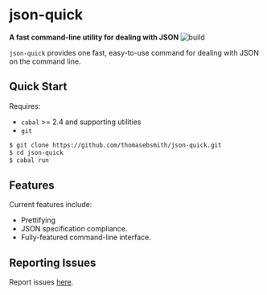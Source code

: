 # json-quick
**A fast command-line utility for dealing with JSON**
![build](https://github.com/thomasebsmith/json-quick/workflows/build/badge.svg)

`json-quick` provides one fast, easy-to-use command for dealing with JSON
on the command line.

## Quick Start
Requires:
 - `cabal` >= 2.4 and supporting utilities
 - `git`

```sh
$ git clone https://github.com/thomasebsmith/json-quick.git
$ cd json-quick
$ cabal run
```

## Features
Current features include:
 - Prettifying
 - JSON specification compliance.
 - Fully-featured command-line interface.

## Reporting Issues
Report issues [here](https://github.com/thomasebsmith/json-quick/issues).
